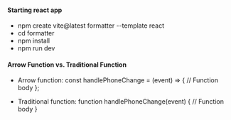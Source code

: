 #### Starting react app
- npm create vite@latest formatter --template react
- cd formatter
- npm install
- npm run dev

#### Arrow Function vs. Traditional Function
- Arrow function:
const handlePhoneChange = (event) => {
    // Function body
};

- Traditional function:
function handlePhoneChange(event) {
    // Function body
}
